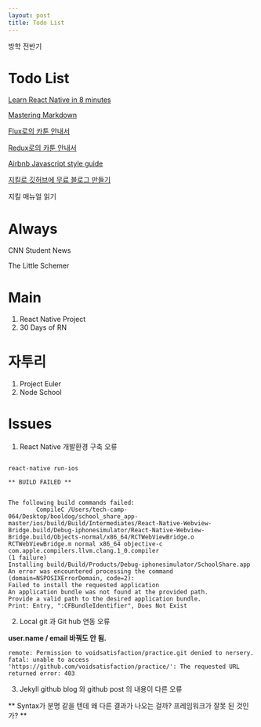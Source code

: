 ```yaml
---
layout: post
title: Todo List
---
```


방학 전반기

# Todo List

[Learn React Native in 8 minutes](https://medium.com/learning-new-stuff/learn-react-js-in-7-min-92a1ef023003#.o8uks1h7c)

[Mastering Markdown](https://guides.github.com/features/mastering-markdown/)

[Flux로의 카툰 안내서](http://bestalign.github.io/2015/10/06/cartoon-guide-to-flux/)

[Redux로의 카툰 안내서](http://bestalign.github.io/2015/10/26/cartoon-intro-to-redux/)

[Airbnb Javascript style guide](https://github.com/airbnb/javascript#table-of-contents)

[지킬로 깃허브에 무료 블로그 만들기](https://nolboo.kim/blog/2013/10/15/free-blog-with-github-jekyll/)

지킬 매뉴얼 읽기

# Always

CNN Student News

The Little Schemer


# Main

1. React Native Project
2. 30 Days of RN

# 자투리

1. Project Euler
2. Node School

# Issues

1. React Native 개발환경 구축 오류

```

react-native run-ios 

** BUILD FAILED **


The following build commands failed:
       	CompileC /Users/tech-camp-064/Desktop/booldog/school_share_app-master/ios/build/Build/Intermediates/React-Native-Webview-Bridge.build/Debug-iphonesimulator/React-Native-Webview-Bridge.build/Objects-normal/x86_64/RCTWebViewBridge.o RCTWebViewBridge.m normal x86_64 objective-c com.apple.compilers.llvm.clang.1_0.compiler
(1 failure)
Installing build/Build/Products/Debug-iphonesimulator/SchoolShare.app
An error was encountered processing the command (domain=NSPOSIXErrorDomain, code=2):
Failed to install the requested application
An application bundle was not found at the provided path.
Provide a valid path to the desired application bundle.
Print: Entry, ":CFBundleIdentifier", Does Not Exist

```

2. Local git 과 Git hub 연동 오류 

**user.name / email 바꿔도 안 됨.**

```
remote: Permission to voidsatisfaction/practice.git denied to nersery.
fatal: unable to access 'https://github.com/voidsatisfaction/practice/': The requested URL returned error: 403
```

3. Jekyll github blog 와 github post 의 내용이 다른 오류

** Syntax가 분명 같을 텐데 왜 다른 결과가 나오는 걸까? 프레임워크가 잘못 된 것인가? **
